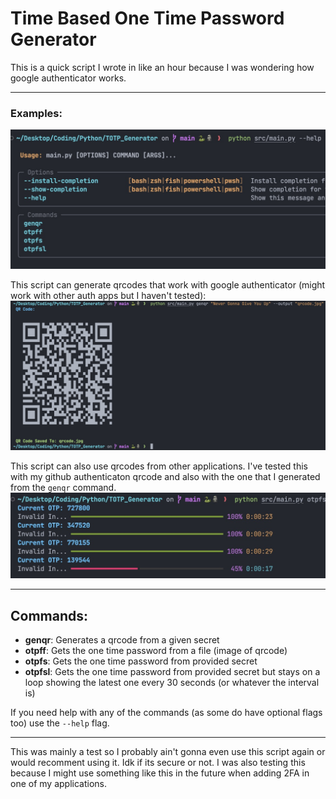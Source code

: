 # Time Based One Time Password Generator

This is a quick script I wrote in like an hour because I was wondering how google authenticator works.  

---

### Examples:

![](assets/image2.jpg)

This script can generate qrcodes that work with google authenticator (might work with other auth apps but I haven't tested):  
![](assets/image3.jpg)  

This script can also use qrcodes from other applications. I've tested this with my github authenticaton qrcode and also with the one that I generated from the `genqr` command.  
![](assets/image1.jpg)

---

## Commands:
- **genqr**: Generates a qrcode from a given secret
- **otpff**: Gets the one time password from a file (image of qrcode)
- **otpfs**: Gets the one time password from provided secret
- **otpfsl**: Gets the one time password from provided secret but stays on a loop showing the latest one every 30 seconds (or whatever the interval is)

If you need help with any of the commands (as some do have optional flags too) use the `--help` flag.

---

This was mainly a test so I probably ain't gonna even use this script again or would recomment using it. Idk if its secure or not.
I was also testing this because I might use something like this in the future when adding 2FA in one of my applications.  